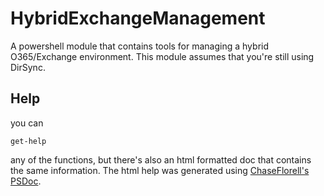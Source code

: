 # HybridExchangeManagement
A powershell module that contains tools for managing a hybrid O365/Exchange environment.
This module assumes that you're still using DirSync. 

## Help
you can 

    get-help

any of the functions, but there's also an html formatted doc that contains the same information. 
The html help was generated using [ChaseFlorell's PSDoc](https://github.com/ChaseFlorell/psDoc).
